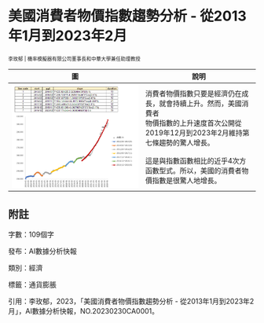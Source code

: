 # 美國消費者物價指數趨勢分析 - 從2013年1月到2023年2月

<font size="1">李玫郁 | 機率模擬器有限公司董事長和中華大學兼任助理教授</font>

| 圖 | 說明 |
| --- | --- |
| ![](https://raw.githubusercontent.com/meiyulee/pic001/master/econ/uscpi_nonlinear12_20230403.png) | 消費者物價指數只要是經濟仍在成長，就會持續上升。然而，美國消費者<br>物價指數的上升速度首次公開從2019年12月到2023年2月維持第七條趨勢的驚人增長。<br><br>這是與指數函數相比的近乎4次方函數型式。所以，美國的消費者物價指數是很驚人地增長。|

## 附註

字數：109個字

發布：AI數據分析快報

類別：經濟

標籤：通貨膨脹

引用：李玫郁，2023，「美國消費者物價指數趨勢分析 - 從2013年1月到2023年2月」，AI數據分析快報，NO.20230230CA0001。
